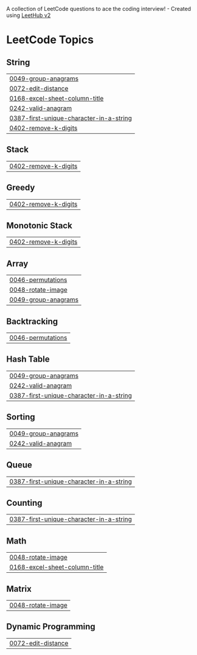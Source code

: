 A collection of LeetCode questions to ace the coding interview! - Created using [LeetHub v2](https://github.com/arunbhardwaj/LeetHub-2.0)
<!---LeetCode Topics Start-->
# LeetCode Topics
## String
|  |
| ------- |
| [0049-group-anagrams](https://github.com/rajkumar060301/leet-code/tree/master/0049-group-anagrams) |
| [0072-edit-distance](https://github.com/rajkumar060301/leet-code/tree/master/0072-edit-distance) |
| [0168-excel-sheet-column-title](https://github.com/rajkumar060301/leet-code/tree/master/0168-excel-sheet-column-title) |
| [0242-valid-anagram](https://github.com/rajkumar060301/leet-code/tree/master/0242-valid-anagram) |
| [0387-first-unique-character-in-a-string](https://github.com/rajkumar060301/leet-code/tree/master/0387-first-unique-character-in-a-string) |
| [0402-remove-k-digits](https://github.com/rajkumar060301/leet-code/tree/master/0402-remove-k-digits) |
## Stack
|  |
| ------- |
| [0402-remove-k-digits](https://github.com/rajkumar060301/leet-code/tree/master/0402-remove-k-digits) |
## Greedy
|  |
| ------- |
| [0402-remove-k-digits](https://github.com/rajkumar060301/leet-code/tree/master/0402-remove-k-digits) |
## Monotonic Stack
|  |
| ------- |
| [0402-remove-k-digits](https://github.com/rajkumar060301/leet-code/tree/master/0402-remove-k-digits) |
## Array
|  |
| ------- |
| [0046-permutations](https://github.com/rajkumar060301/leet-code/tree/master/0046-permutations) |
| [0048-rotate-image](https://github.com/rajkumar060301/leet-code/tree/master/0048-rotate-image) |
| [0049-group-anagrams](https://github.com/rajkumar060301/leet-code/tree/master/0049-group-anagrams) |
## Backtracking
|  |
| ------- |
| [0046-permutations](https://github.com/rajkumar060301/leet-code/tree/master/0046-permutations) |
## Hash Table
|  |
| ------- |
| [0049-group-anagrams](https://github.com/rajkumar060301/leet-code/tree/master/0049-group-anagrams) |
| [0242-valid-anagram](https://github.com/rajkumar060301/leet-code/tree/master/0242-valid-anagram) |
| [0387-first-unique-character-in-a-string](https://github.com/rajkumar060301/leet-code/tree/master/0387-first-unique-character-in-a-string) |
## Sorting
|  |
| ------- |
| [0049-group-anagrams](https://github.com/rajkumar060301/leet-code/tree/master/0049-group-anagrams) |
| [0242-valid-anagram](https://github.com/rajkumar060301/leet-code/tree/master/0242-valid-anagram) |
## Queue
|  |
| ------- |
| [0387-first-unique-character-in-a-string](https://github.com/rajkumar060301/leet-code/tree/master/0387-first-unique-character-in-a-string) |
## Counting
|  |
| ------- |
| [0387-first-unique-character-in-a-string](https://github.com/rajkumar060301/leet-code/tree/master/0387-first-unique-character-in-a-string) |
## Math
|  |
| ------- |
| [0048-rotate-image](https://github.com/rajkumar060301/leet-code/tree/master/0048-rotate-image) |
| [0168-excel-sheet-column-title](https://github.com/rajkumar060301/leet-code/tree/master/0168-excel-sheet-column-title) |
## Matrix
|  |
| ------- |
| [0048-rotate-image](https://github.com/rajkumar060301/leet-code/tree/master/0048-rotate-image) |
## Dynamic Programming
|  |
| ------- |
| [0072-edit-distance](https://github.com/rajkumar060301/leet-code/tree/master/0072-edit-distance) |
<!---LeetCode Topics End-->